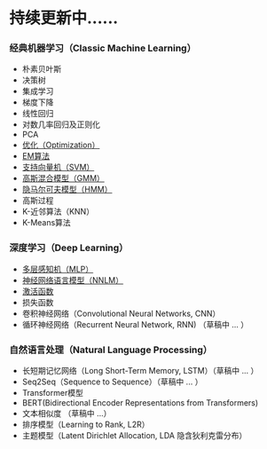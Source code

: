 # 持续更新中......

### 经典机器学习（Classic Machine Learning）
* 朴素贝叶斯 <br/>
* 决策树 <br/>
* 集成学习 <br/>
* 梯度下降 <br/>
* 线性回归 <br/>
* 对数几率回归及正则化 <br/>
* PCA <br/>
* <a href="https://github.com/SUNBO2019/sunbo2019.github.io/blob/master/Optimization.pdf" target="view_window">优化（Optimization）</a><br/>
* <a href="https://github.com/SUNBO2019/sunbo2019.github.io/blob/master/EM.pdf" target="view_window">EM算法</a><br/>
* <a href="https://github.com/SUNBO2019/sunbo2019.github.io/blob/master/SVM.pdf" target="view_window">支持向量机（SVM）</a><br/>
* <a href="https://github.com/SUNBO2019/sunbo2019.github.io/blob/master/GMM.pdf" target="view_window">高斯混合模型（GMM）</a><br/>
* <a href="https://github.com/SUNBO2019/sunbo2019.github.io/blob/master/HMM.pdf" target="view_window">隐马尔可夫模型（HMM）</a><br/>
* 高斯过程 <br/>
* K-近邻算法（KNN） <br/>
* K-Means算法 <br/>

### 深度学习（Deep Learning）

* <a href="https://github.com/SUNBO2019/sunbo2019.github.io/blob/master/MLP.pdf" target="view_window">多层感知机（MLP）</a><br/>
* <a href="https://github.com/SUNBO2019/sunbo2019.github.io/blob/master/NNLM.pdf" target="view_window">神经网络语言模型（NNLM）</a><br/>
* <a href="https://github.com/SUNBO2019/sunbo2019.github.io/blob/master/Activation_Function.pdf" target="view_window">激活函数</a><br/>
* 损失函数 <br/>
* 卷积神经网络（Convolutional Neural Networks, CNN）<br/>
* 循环神经网络（Recurrent Neural Network, RNN) （草稿中 ... ）<br/>

### 自然语言处理（Natural Language Processing）
* 长短期记忆网络（Long Short-Term Memory, LSTM）（草稿中 ... ）<br/>
* Seq2Seq（Sequence to Sequence）（草稿中 ... ）<br/>
* Transformer模型<br/>
* BERT(Bidirectional Encoder Representations from Transformers) <br/>
* 文本相似度 （草稿中 ...）<br/>
* 排序模型（Learning to Rank,  L2R）<br/>
* 主题模型（Latent Dirichlet Allocation, LDA 隐含狄利克雷分布）<br/>


